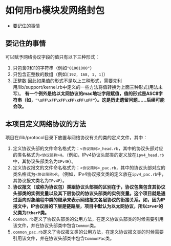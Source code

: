 # 如何用rb模块发网络封包
- [要记住的事情](#要记住的事情)


## 要记住的事情
可以赋予网络协议字段的值只有以下三种形式：
1. 只包含0和1的字符串（例如`"01001000"`）
2. 只包含正整数的数组（例如`[192, 168, 1, 1]`）
3. 正整数
因此如果值的形式不是以上三种形式，需要先利用/lib/support/kernel.rb中定义的一些方法将值转换为上面三种形式(用法未写)。
**有一个例外是给以太网协议的mac地址字段赋值，值的形式是ASCII字符串（如，`"\xFF\xFF\xFF\xFF\xFF\xFF"`）。这是历史遗留问题……后续可能会改。**

## 本项目定义网络协议的方法
项目在/lib/protocol目录下放置与网络协议有关的类的定义文件，其中：
1. 定义协议头部的文件命名格式为：`<协议简称>_head.rb`，其中的协议头部对应的类名格式为`<协议简称>H`。（例如，IPv4协议头部类的定义放在`ipv4_head.rb`中，其协议头部类名为`IPv4H`）。
2. 定义协议报文的文件命名格式为：`<协议简称>_pac.rb`，其中的协议头部对应的类名格式为`<协议简称>P`。（例如，IPv4协议报文类的定义放在`ipv4_pac.rb`中，其协议报文类名为`IPv4P`）。
3. **协议报文（或称为协议包）类跟协议头部类的区别在于，协议包类包含其协议头部类的实例变量以及其下层协议的协议头部类的实例变量。这个项目就是通过面向对象编程中类的继承来表示网络报文各层协议的衔接关系。如，因为IP报文中，IP协议层的下层是链路层，项目中默认为以太网协议，所以`IPv4P`的父类为`EtherP`类。**
4. `common.rb`定义了协议头部类的公用方法，在定义协议头部类的时候需要引用该文件，并在协议头部类中包含`Common`类。
5. `common_pac.rb`定义了协议报文类的公用方法，在定义协议报文类的时候需要引用该文件，并在协议头部类中包含`CommonPac`类。
